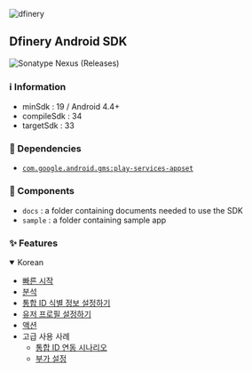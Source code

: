 ![dfinery](https://www.dfinery.io/assets/images/logos/logo_color.svg)


## Dfinery Android SDK

![Sonatype Nexus (Releases)](https://img.shields.io/nexus/r/com.igaworks.dfinery/android-sdk?server=https%3A%2F%2Fs01.oss.sonatype.org)

### ℹ️ Information
- minSdk : 19 / Android 4.4+
- compileSdk : 34
- targetSdk : 33

### 🔗 Dependencies

- [`com.google.android.gms:play-services-appset`](https://developer.android.com/training/articles/app-set-id)

### 📁 Components
- `docs` : a folder containing documents needed to use the SDK
- `sample` :  a folder containing sample app

### ✨ Features

<details open>
 <summary>Korean</summary>

- [빠른 시작](./docs/ko/integration.md)
- [분석](./docs/ko/analytics.md)
- [통합 ID 식별 정보 설정하기](./docs/ko/identity.md)
- [유저 프로필 설정하기](./docs/ko/user_profile.md)
- [액션](./docs/ko/action.md)
- 고급 사용 사례
  - [통합 ID 연동 시나리오](./docs/ko/identity_scenario.md)
  - [부가 설정](./docs/ko/additional.md)

</details>